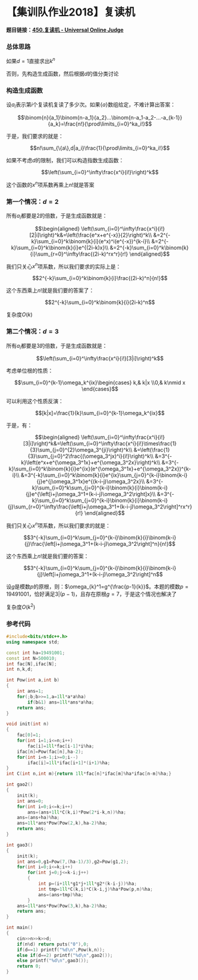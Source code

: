 # 【集训队作业2018】复读机

**题目链接：[450.复读机 - Universal Online Judge](http://uoj.ac/problem/450)**

### 总体思路

如果$d=1$直接求出$k^n$

否则，先构造生成函数，然后根据$d$的值分类讨论

### 构造生成函数

设$a_i$表示第$i$个复读机复读了多少次。如果$\{a\}$数组给定，不难计算出答案：

$$\binom{n}{a_1}\binom{n-a_1}{a_2}...\binom{n-a_1-a_2-...-a_{k-1}}{a_k}=\frac{n!}{\prod\limits_{i=0}^ka_i!}$$

于是，我们要求的就是：

$$n!\sum_{\{a\},d|a_i}\frac{1}{\prod\limits_{i=0}^ka_i!}$$

如果不考虑$d$的限制，我们可以构造指数生成函数：

$$\left(\sum_{i=0}^\infty\frac{x^i}{i!}\right)^k$$

这个函数的$x^n$项系数再乘上$n!$就是答案

### 第一个情况：$d=2$

所有$a_i$都要是$2$的倍数，于是生成函数就是：

$$\begin{aligned}
    \left(\sum_{i=0}^\infty\frac{x^i}{i!}[2|i]\right)^k&=\left(\frac{e^x+e^{-x}}{2}\right)^k\\
    &=2^{-k}\sum_{i=0}^k\binom{k}{i}(e^x)^i(e^{-x})^{k-i}\\
    &=2^{-k}\sum_{i=0}^k\binom{k}{i}e^{(2i-k)x}\\
    &=2^{-k}\sum_{i=0}^k\binom{k}{i}\sum_{r=0}^\infty\frac{(2i-k)^rx^r}{r!}
\end{aligned}$$

我们只关心$x^n$项系数，所以我们要求的实际上是：

$$2^{-k}\sum_{i=0}^k\binom{k}{i}\frac{(2i-k)^n}{n!}$$

这个东西乘上$n!$就是我们要的答案了：

$$2^{-k}\sum_{i=0}^k\binom{k}{i}(2i-k)^n$$

复杂度$O(k)$

### 第二个情况：$d=3$

所有$a_i$都要是$3$的倍数，于是生成函数就是：

$$\left(\sum_{i=0}^\infty\frac{x^i}{i!}[3|i]\right)^k$$

考虑单位根的性质：

$$\sum_{i=0}^{k-1}\omega_k^{ix}\begin{cases}
    k,& k|x
    \\0,& k\nmid x
\end{cases}$$

可以利用这个性质反演：

$$[k|x]=\frac{1}{k}\sum_{i=0}^{k-1}\omega_k^{ix}$$

于是，有：

$$\begin{aligned}
    \left(\sum_{i=0}^\infty\frac{x^i}{i!}[3|i]\right)^k&=\left(\sum_{i=0}^\infty\frac{x^i}{i!}\times\frac{1}{3}\sum_{j=0}^{2}\omega_3^{ji}\right)^k\\
    &=\left(\frac{1}{3}\sum_{j=0}^2\frac{(\omega_3^jx)^i}{i!}\right)^k\\
    &=3^{-k}\left(e^x+e^{\omega_3^1x}+e^{\omega_3^2x}\right)^k\\
    &=3^{-k}\sum_{i=0}^k\binom{k}{i}e^{ix}(e^{\omega_3^1x}+e^{\omega_3^2x})^{k-i}\\
    &=3^{-k}\sum_{i=0}^k\binom{k}{i}e^{ix}\sum_{j=0}^{k-i}\binom{k-i}{j}e^{j\omega_3^1x}e^{(k-i-j)\omega_3^2x}\\
    &=3^{-k}\sum_{i=0}^k\sum_{j=0}^{k-i}\binom{k}{i}\binom{k-i}{j}e^{\left[i+j\omega_3^1+(k-i-j)\omega_3^2\right]x}\\
    &=3^{-k}\sum_{i=0}^k\sum_{j=0}^{k-i}\binom{k}{i}\binom{k-i}{j}\sum_{r=0}^\infty\frac{\left[i+j\omega_3^1+(k-i-j)\omega_3^2\right]^rx^r}{r!}
\end{aligned}$$

我们只关心$x^n$项系数，所以我们要求的就是：

$$3^{-k}\sum_{i=0}^k\sum_{j=0}^{k-i}\binom{k}{i}\binom{k-i}{j}\frac{\left[i+j\omega_3^1+(k-i-j)\omega_3^2\right]^n}{n!}$$

这个东西乘上$n!$就是我们要的答案：

$$3^{-k}\sum_{i=0}^k\sum_{j=0}^{k-i}\binom{k}{i}\binom{k-i}{j}\left[i+j\omega_3^1+(k-i-j)\omega_3^2\right]^n$$

设$g$是模数$p$的原根，则：$\omega_{k}^1=g^{\frac{p-1}{k}}$。本题的模数$p=19491001$，恰好满足$3|(p-1)$，且存在原根$g=7$，于是这个情况也解决了

复杂度$O(k^2)$

### 参考代码

```cpp
#include<bits/stdc++.h>
using namespace std;

const int ha=19491001;
const int N=500010;
int fac[N],ifac[N];
int n,k,d;

int Pow(int a,int b)
{
    int ans=1;
    for(;b;b>>=1,a=1ll*a*a%ha)
        if(b&1) ans=1ll*ans*a%ha;
    return ans;
}

void init(int n)
{
    fac[0]=1;
    for(int i=1;i<=n;i++)
        fac[i]=1ll*fac[i-1]*i%ha;
    ifac[n]=Pow(fac[n],ha-2);
    for(int i=n-1;i>=0;i--)
        ifac[i]=1ll*ifac[i+1]*(i+1)%ha;
}
int C(int n,int m){return 1ll*fac[n]*ifac[m]%ha*ifac[n-m]%ha;}

int gao2()
{
    init(k);
    int ans=0;
    for(int i=0;i<=k;i++)
        ans=(ans+1ll*C(k,i)*Pow(2*i-k,n))%ha;
    ans=(ans+ha)%ha;
    ans=1ll*ans*Pow(Pow(2,k),ha-2)%ha;
    return ans;
}

int gao3()
{
    init(k);
    int ans=0,g1=Pow(7,(ha-1)/3),g2=Pow(g1,2);
    for(int i=0;i<=k;i++)
        for(int j=0;j<=k-i;j++)
        {
            int p=(i+1ll*g1*j+1ll*g2*(k-i-j))%ha;
            int tmp=1ll*C(k,i)*C(k-i,j)%ha*Pow(p,n)%ha;
            ans=(ans+tmp)%ha;
        }
    ans=1ll*ans*Pow(Pow(3,k),ha-2)%ha;
    return ans;
}

int main()
{
    cin>>n>>k>>d;
    if(n%d) return puts("0"),0;
    if(d==1) printf("%d\n",Pow(k,n));
    else if(d==2) printf("%d\n",gao2());
    else printf("%d\n",gao3());
    return 0;
}
```